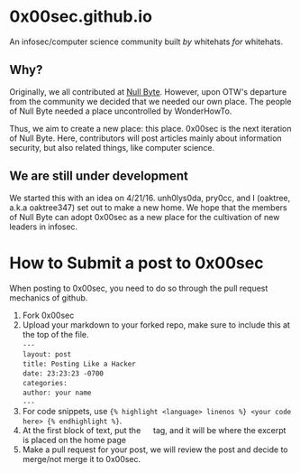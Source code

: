 # 0x00sec.github.io
An infosec/computer science community built <i>by</i> whitehats <i>for</i> whitehats.

## Why?

Originally, we all contributed at <a href="http://null-byte.wonderhowto.com/">Null Byte</a>. However, upon OTW's departure
from the community
we decided that we needed our own place. The people of Null Byte needed a place uncontrolled by WonderHowTo.

Thus, we aim to create a new place: this place. 0x00sec is the next iteration of Null Byte. Here, contributors will post articles
mainly about information security, but also related things, like computer science.

## We are still under development

We started this with an idea on 4/21/16. unh0lys0da, pry0cc, and I (oaktree, a.k.a oaktree347) set out to make a new home.
We hope that the members of Null Byte can adopt 0x00sec as a new place for the cultivation of new leaders in infosec.

# How to Submit a post to 0x00sec
When posting to 0x00sec, you need to do so through the pull request mechanics of github. 

1. Fork 0x00sec
2. Upload your markdown to your forked repo, make sure to include this at the top of the file. <br>
`---` <br>
`layout: post` <br>
`title: Posting Like a Hacker` <br>
`date: 23:23:23 -0700` <br>
`categories:` <br>
`author: your name` <br>
`---` <br>
3. For code snippets, use `{% highlight <language> linenos %} <your code here> {% endhighlight %}`.
4. At the first block of text, put the <code> <!--more--> </code> tag, and it will be where the excerpt is placed on the home page
5. Make a pull request for your post, we will review the post and decide to merge/not merge it to 0x00sec. 
